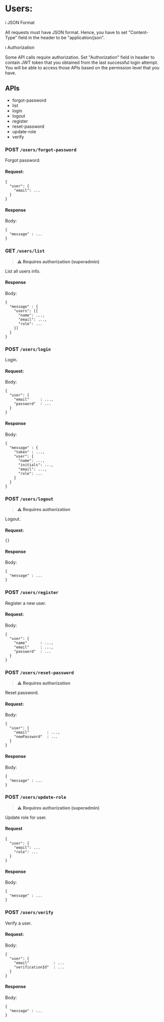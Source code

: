 # Users:

:information_source: JSON Format

All requests must have JSON format. Hence, you have to set "Content-Type" field in the header to be "application/json".

:information_source: Authorization

Some API calls require authorization. Set "Authorization" field in header to contain JWT token that you obtained from the last successful login attempt. You will be able to access those APIs based on the permission level that you have.

## APIs

- forgot-password
- list
- login
- logout
- register
- reset-password
- update-role
- verify

### POST `/users/forgot-password`

Forgot password.

#### Request:

```
{
  "user": {
    "email": ...
  }
}
```

#### Response

Body:

```
{
  "message" : ...
}
```

### GET `/users/list`

> :warning: **Requires authorization (superadmin)**

List all users info.

#### Response

Body:

```
{
  "message" : {
    "users": [{
      "name": ...,
      "email": ...,
      "role": ...
    }]
  }
}
```

### POST `/users/login`

Login.

#### Request:

Body:

```
{
  "user": {
    "email"     : ...,
    "password"  : ...
  }
}
```

#### Response

Body:

```
{
  "message" : {
    "token" : ...,
    "user": {
      "name": ...,
      "initials": ...,
      "email": ...,
      "role": ...
    }
  }
}
```

### POST `/users/logout`

> :warning: **Requires authorization**

Logout.


#### Request:

```
{}
```

#### Response

Body:

```
{
  "message" : ...
}
```

### POST `/users/register`

Register a new user.

#### Request:

Body:

```
{
  "user": {
    "name"      : ...,
    "email"     : ...,
    "password"  : ...
  }
}
```

### POST `/users/reset-password`

> :warning: **Requires authorization**

Reset password.

#### Request:

Body:

```
{
  "user": {
    "email"        : ...,
    "newPassword"  : ...
  }
}
```

#### Response

Body:

```
{
  "message" : ...
}
```

### POST `/users/update-role`

> :warning: **Requires authorization (superadmin)**

Update role for user.

#### Request

```
{
  "user": {
    "email": ...
    "role": ...
  }
}
```

#### Response

Body:

```
{
  "message" : ...
}
```

### POST `/users/verify`

Verify a user.

#### Request:

Body: 
```
{
  "user": {
    "email"           : ...
    "verificationId"  : ...
  }
}
```

#### Response

Body:

```
{
  "message" : ...
}
```
